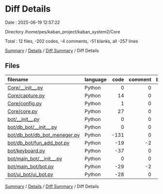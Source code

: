 # Diff Details

Date : 2025-06-19 12:57:22

Directory /home/pes/kaban_project/kaban_system2/Core

Total : 12 files,  -202 codes, -4 comments, -51 blanks, all -257 lines

[Summary](results.md) / [Details](details.md) / [Diff Summary](diff.md) / Diff Details

## Files
| filename | language | code | comment | blank | total |
| :--- | :--- | ---: | ---: | ---: | ---: |
| [Core/\_\_init\_\_.py](/Core/__init__.py) | Python | 0 | 0 | 1 | 1 |
| [Core/capture.py](/Core/capture.py) | Python | 14 | 0 | 8 | 22 |
| [Core/config.py](/Core/config.py) | Python | 1 | 0 | 3 | 4 |
| [Core/core.py](/Core/core.py) | Python | 27 | 0 | 7 | 34 |
| [bot/\_\_init\_\_.py](/bot/__init__.py) | Python | 0 | 0 | -1 | -1 |
| [bot/db\_bot/\_\_init\_\_.py](/bot/db_bot/__init__.py) | Python | 0 | 0 | -1 | -1 |
| [bot/db\_bot/db\_bot\_meneger.py](/bot/db_bot/db_bot_meneger.py) | Python | -131 | 0 | -31 | -162 |
| [bot/db\_bot/fun\_add\_bot.py](/bot/db_bot/fun_add_bot.py) | Python | -19 | -2 | -6 | -27 |
| [bot/keyboard.py](/bot/keyboard.py) | Python | -37 | 0 | -13 | -50 |
| [bot/main\_bot/\_\_init\_\_.py](/bot/main_bot/__init__.py) | Python | 0 | 0 | -1 | -1 |
| [bot/main\_bot/bot.py](/bot/main_bot/bot.py) | Python | -29 | -2 | -11 | -42 |
| [bot/ui\_bot/ui\_bot.py](/bot/ui_bot/ui_bot.py) | Python | -28 | 0 | -6 | -34 |

[Summary](results.md) / [Details](details.md) / [Diff Summary](diff.md) / Diff Details